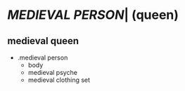 # *MEDIEVAL PERSON*| (queen)
## medieval queen

*   .medieval person
    *   body
    *   medieval psyche
    *   medieval clothing set
